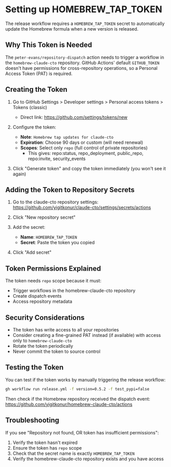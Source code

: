 # Setting up HOMEBREW_TAP_TOKEN

The release workflow requires a `HOMEBREW_TAP_TOKEN` secret to automatically update the Homebrew formula when a new version is released.

## Why This Token is Needed

The `peter-evans/repository-dispatch` action needs to trigger a workflow in the `homebrew-claude-cto` repository. GitHub Actions' default `GITHUB_TOKEN` doesn't have permissions for cross-repository operations, so a Personal Access Token (PAT) is required.

## Creating the Token

1. Go to GitHub Settings > Developer settings > Personal access tokens > Tokens (classic)
   - Direct link: https://github.com/settings/tokens/new

2. Configure the token:
   - **Note**: `Homebrew tap updates for claude-cto`
   - **Expiration**: Choose 90 days or custom (will need renewal)
   - **Scopes**: Select only `repo` (full control of private repositories)
     - This gives: repo:status, repo_deployment, public_repo, repo:invite, security_events

3. Click "Generate token" and copy the token immediately (you won't see it again)

## Adding the Token to Repository Secrets

1. Go to the claude-cto repository settings:
   https://github.com/yigitkonur/claude-cto/settings/secrets/actions

2. Click "New repository secret"

3. Add the secret:
   - **Name**: `HOMEBREW_TAP_TOKEN`
   - **Secret**: Paste the token you copied

4. Click "Add secret"

## Token Permissions Explained

The token needs `repo` scope because it must:
- Trigger workflows in the homebrew-claude-cto repository
- Create dispatch events
- Access repository metadata

## Security Considerations

- The token has write access to all your repositories
- Consider creating a fine-grained PAT instead (if available) with access only to `homebrew-claude-cto`
- Rotate the token periodically
- Never commit the token to source control

## Testing the Token

You can test if the token works by manually triggering the release workflow:

```bash
gh workflow run release.yml -f version=0.5.2 -f test_pypi=false
```

Then check if the Homebrew repository received the dispatch event:
https://github.com/yigitkonur/homebrew-claude-cto/actions

## Troubleshooting

If you see "Repository not found, OR token has insufficient permissions":
1. Verify the token hasn't expired
2. Ensure the token has `repo` scope
3. Check that the secret name is exactly `HOMEBREW_TAP_TOKEN`
4. Verify the homebrew-claude-cto repository exists and you have access